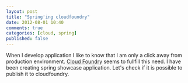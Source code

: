 ```yaml
---
layout: post
title: "Spring'ing cloudfoundry"
date: 2012-08-01 10:40
comments: true
categories: [cloud, spring]
published: false
---
```


When I develop application I like to know that I am only a click away from production environment. 
[Cloud Foundry][1] seems to fullfill this need. I have been creating spring showcase application. 
Let's check if it is possible to publish it to cloudfoundry. 




[1]: http://www.cloudfoundry.com/
